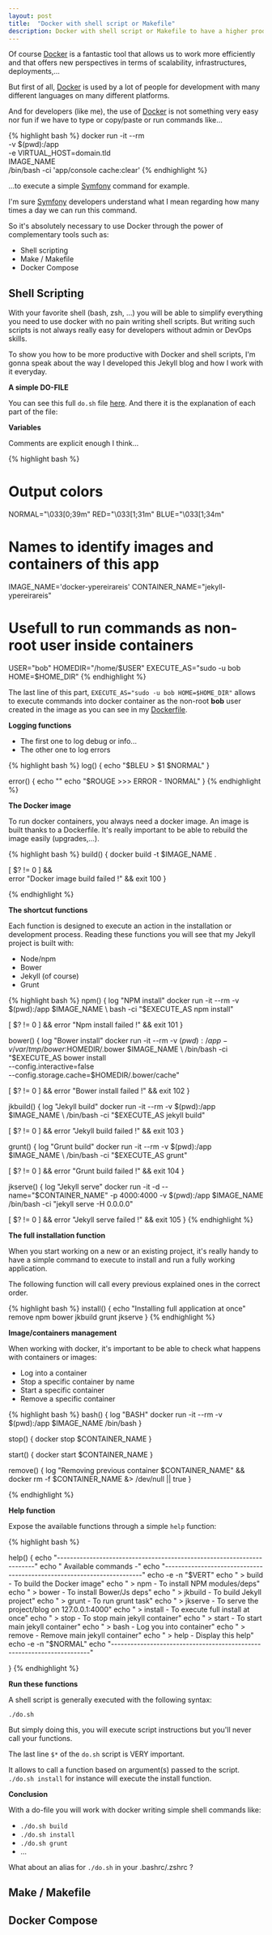 ```yaml
---
layout: post
title:  "Docker with shell script or Makefile"
description: Docker with shell script or Makefile to have a higher productivity
---
```


Of course [Docker](https://docs.docker.com/) is a fantastic tool that allows us to work more efficiently
and that offers new perspectives in terms of scalability, infrastructures, deployments,...

But first of all, [Docker](https://docs.docker.com/) is used by a lot of people for development
with many different languages on many different platforms.

And for developers (like me), the use of [Docker](https://docs.docker.com/) is not something very easy nor fun
if we have to type or copy/paste or run commands like...

{% highlight bash %}
docker run -it --rm \
    -v $(pwd):/app \
    -e VIRTUAL_HOST=domain.tld \
        IMAGE_NAME \
            /bin/bash -ci 'app/console cache:clear'
{% endhighlight %}

...to execute a simple [Symfony](http://symfony.com/) command for example.

I'm sure [Symfony](http://symfony.com/) developers understand what I mean regarding how many times a day we can run this command.

So it's absolutely necessary to use Docker through the power of complementary tools such as:

* Shell scripting
* Make / Makefile
* Docker Compose

## Shell Scripting

With your favorite shell (bash, zsh, ...) you will be able to simplify everything you need to use docker with no pain writing shell scripts.
But writing such scripts is not always really easy for developers without admin or DevOps skills.

To show you how to be more productive with Docker and shell scripts,
I'm gonna speak about the way I developed this Jekyll blog and how I work with it everyday.

**A simple DO-FILE**

You can see this full `do.sh` file [here](https://github.com/ypereirareis/ypereirareis.github.io/blob/master/do.sh).
And there it is the explanation of each part of the file:

**Variables**

Comments are explicit enough I think...

{% highlight bash %}
# Output colors
NORMAL="\\033[0;39m"
RED="\\033[1;31m"
BLUE="\\033[1;34m"

# Names to identify images and containers of this app
IMAGE_NAME='docker-ypereirareis'
CONTAINER_NAME="jekyll-ypereirareis"

# Usefull to run commands as non-root user inside containers
USER="bob"
HOMEDIR="/home/$USER"
EXECUTE_AS="sudo -u bob HOME=$HOME_DIR"
{% endhighlight %}


The last line of this part, `EXECUTE_AS="sudo -u bob HOME=$HOME_DIR"`
allows to execute commands into docker container as the non-root **bob** user
created in the image as you can see in my [Dockerfile](https://github.com/ypereirareis/ypereirareis.github.io/blob/master/Dockerfile#L22-28).

**Logging functions**

* The first one to log debug or info...
* The other one to log errors

{% highlight bash %}
log() {
  echo "$BLEU > $1 $NORMAL"
}

error() {
  echo ""
  echo "$ROUGE >>> ERROR - $1$NORMAL"
}
{% endhighlight %}

**The Docker image**

To run docker containers, you always need a docker image. An image is built thanks to a Dockerfile.
It's really important to be able to rebuild the image easily (upgrades,...).


{% highlight bash %}
build() {
  docker build -t $IMAGE_NAME .

  [ $? != 0 ] && \
    error "Docker image build failed !" && exit 100
}

{% endhighlight %}

**The shortcut functions**

Each function is designed to execute an action in the installation or development process.
Reading these functions you will see that my Jekyll project is built with:

* Node/npm
* Bower
* Jekyll (of course)
* Grunt

{% highlight bash %}
npm() {
  log "NPM install"
  docker run -it --rm -v $(pwd):/app $IMAGE_NAME \
    bash -ci "$EXECUTE_AS npm install"

  [ $? != 0 ] && error "Npm install failed !" && exit 101
}

bower() {
  log "Bower install"
  docker run -it --rm -v $(pwd):/app -v /var/tmp/bower:$HOMEDIR/.bower $IMAGE_NAME \
    /bin/bash -ci "$EXECUTE_AS bower install \
      --config.interactive=false \
      --config.storage.cache=$HOMEDIR/.bower/cache"

  [ $? != 0 ] && error "Bower install failed !" && exit 102
}

jkbuild() {
  log "Jekyll build"
  docker run -it --rm -v $(pwd):/app $IMAGE_NAME \
    /bin/bash -ci "$EXECUTE_AS jekyll build"

  [ $? != 0 ] && error "Jekyll build failed !" && exit 103
}

grunt() {
  log "Grunt build"
  docker run -it --rm -v $(pwd):/app $IMAGE_NAME \
    /bin/bash -ci "$EXECUTE_AS grunt"

  [ $? != 0 ] && error "Grunt build failed !" && exit 104
}

jkserve() {
  log "Jekyll serve"
  docker run -it -d --name="$CONTAINER_NAME" -p 4000:4000 -v $(pwd):/app $IMAGE_NAME \
    /bin/bash -ci "jekyll serve -H 0.0.0.0"

  [ $? != 0 ] && error "Jekyll serve failed !" && exit 105
}
{% endhighlight %}

**The full installation function**

When you start working on a new or an existing project,
it's really handy to have a simple command to execute to install and run a fully working application.

The following function will call every previous explained ones in the correct order.

{% highlight bash %}
install() {
  echo "Installing full application at once"
  remove
  npm
  bower
  jkbuild
  grunt
  jkserve
}
{% endhighlight %}

**Image/containers management**

When working with docker, it's important to be able to check what happens with containers or images:

* Log into a container
* Stop a specific container by name
* Start a specific container
* Remove a specific container

{% highlight bash %}
bash() {
  log "BASH"
  docker run -it --rm -v $(pwd):/app $IMAGE_NAME /bin/bash
}

stop() {
  docker stop $CONTAINER_NAME
}

start() {
  docker start $CONTAINER_NAME
}

remove() {
  log "Removing previous container $CONTAINER_NAME" && \
      docker rm -f $CONTAINER_NAME &> /dev/null || true
}

{% endhighlight %}

**Help function**

Expose the available functions through a simple `help` function:

{% highlight bash %}

help() {
  echo "-----------------------------------------------------------------------"
  echo "                      Available commands                              -"
  echo "-----------------------------------------------------------------------"
  echo -e -n "$VERT"
  echo "   > build - To build the Docker image"
  echo "   > npm - To install NPM modules/deps"
  echo "   > bower - To install Bower/Js deps"
  echo "   > jkbuild - To build Jekyll project"
  echo "   > grunt - To run grunt task"
  echo "   > jkserve - To serve the project/blog on 127.0.0.1:4000"
  echo "   > install - To execute full install at once"
  echo "   > stop - To stop main jekyll container"
  echo "   > start - To start main jekyll container"
  echo "   > bash - Log you into container"
  echo "   > remove - Remove main jekyll container"
  echo "   > help - Display this help"
  echo -e -n "$NORMAL"
  echo "-----------------------------------------------------------------------"

}
{% endhighlight %}

**Run these functions**

A shell script is generally executed with the following syntax:

`./do.sh`

But simply doing this, you will execute script instructions but you'll never call your functions.

The last line `$*` of the `do.sh` script is VERY important.

It allows to call a function based on argument(s) passed to the script.
`./do.sh install` for instance will execute the install function.

**Conclusion**

With a do-file you will work with docker writing simple shell commands like:

* `./do.sh build`
* `./do.sh install`
* `./do.sh grunt`
* ...

What about an alias for `./do.sh` in your .bashrc/.zshrc ?

## Make / Makefile

## Docker Compose
